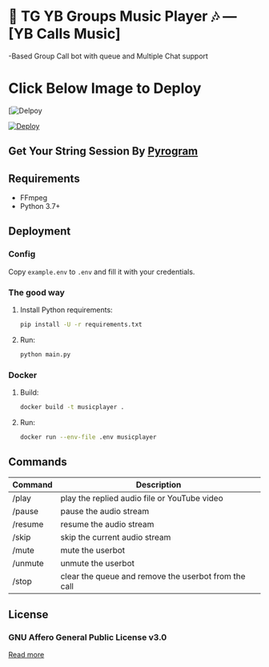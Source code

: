 # 🎤 TG YB Groups Music Player 🎶 — [YB Calls Music] 

-Based Group Call bot with queue and Multiple Chat support

# Click Below Image to Deploy

[![Delpoy](https://telegra.ph/file/ae4fecebac9d00089adf9.jpg)

[![Deploy](https://www.herokucdn.com/deploy/button.svg)](https://heroku.com/deploy?template=https://github.com/itsyogieu/ybgroupsmusicbot)


## Get Your String Session By [Pyrogram](https://replit.com/@itsyogieu/PyroStringSession)

## Requirements

- FFmpeg
- Python 3.7+

## Deployment

### Config

Copy `example.env` to `.env` and fill it with your credentials.

### The good way

1. Install Python requirements:
   ```bash
   pip install -U -r requirements.txt
   ```
2. Run:
   ```bash
   python main.py
   ```

### Docker

1. Build:
   ```bash
   docker build -t musicplayer .
   ```
2. Run:
   ```bash
   docker run --env-file .env musicplayer
   ```









## Commands

| Command | Description                                          |
| ------- | ---------------------------------------------------- |
| /play   | play the replied audio file or YouTube video         |
| /pause  | pause the audio stream                               |
| /resume | resume the audio stream                              |
| /skip   | skip the current audio stream                        |
| /mute   | mute the userbot                                     |
| /unmute | unmute the userbot                                   |
| /stop   | clear the queue and remove the userbot from the call |

## License

### GNU Affero General Public License v3.0

[Read more](http://www.gnu.org/licenses/#AGPL)
